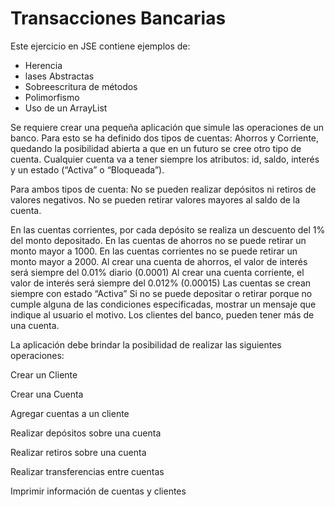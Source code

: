 Transacciones Bancarias
================================

Este ejercicio en JSE contiene ejemplos de:

 - Herencia
 - lases Abstractas
 - Sobreescritura de métodos
 - Polimorfismo
 - Uso de un ArrayList
 
Se requiere crear una pequeña aplicación que simule las operaciones de un banco. 
Para esto se ha definido dos tipos de cuentas: Ahorros y Corriente, quedando la posibilidad abierta a que en un futuro se cree otro tipo de cuenta. 
Cualquier cuenta va a tener siempre los atributos: id, saldo, interés y un estado (“Activa” o “Bloqueada”).
 
 Para ambos tipos de cuenta:
  No se pueden realizar depósitos ni retiros de valores negativos. 
  No se pueden retirar valores mayores al saldo de la cuenta.

En las cuentas corrientes, por cada depósito se realiza un descuento del 1% del monto depositado.
En las cuentas de ahorros no se puede retirar un monto mayor a 1000.
En las cuentas corrientes no se puede retirar un monto mayor a 2000.
Al crear una cuenta de ahorros, el valor de interés será siempre del 0.01% diario (0.0001)
Al crear una cuenta corriente, el valor de interés será siempre del 0.012% (0.00015)
Las cuentas se crean siempre con estado “Activa”
Si no se puede depositar o retirar porque no cumple alguna de las condiciones especificadas, mostrar un mensaje que indique al usuario el motivo.
Los clientes del banco, pueden tener más de una cuenta.

La aplicación debe brindar la posibilidad de realizar las siguientes operaciones:

 Crear un Cliente
 
 Crear una Cuenta
 
 Agregar cuentas a un cliente
 
 Realizar depósitos sobre una cuenta
 
 Realizar retiros sobre una cuenta
 
 Realizar transferencias entre cuentas
 
 Imprimir información de cuentas y clientes
 
